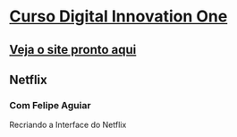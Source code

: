 # [Curso Digital Innovation One](https://web.digitalinnovation.one/home)

## [Veja o site pronto aqui](clone-netflix-dio-patyfil.netlify.app)
## Netflix
### Com Felipe Aguiar
Recriando a Interface do Netflix
